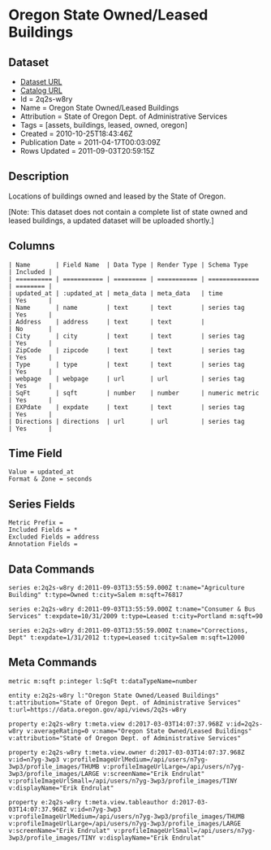 # Oregon State Owned/Leased Buildings

## Dataset

* [Dataset URL](https://data.oregon.gov/api/views/2q2s-w8ry/rows.json?accessType=DOWNLOAD)
* [Catalog URL](https://catalog.data.gov/dataset/oregon-state-owned-leased-buildings-7d155)
* Id = 2q2s-w8ry
* Name = Oregon State Owned/Leased Buildings
* Attribution = State of Oregon Dept. of Administrative Services
* Tags = [assets, buildings, leased, owned, oregon]
* Created = 2010-10-25T18:43:46Z
* Publication Date = 2011-04-17T00:03:09Z
* Rows Updated = 2011-09-03T20:59:15Z

## Description

Locations of buildings owned and leased by the State of Oregon.

[Note: This dataset does not contain a complete list of state owned and leased buildings, a updated dataset will be uploaded shortly.]

## Columns

```ls
| Name       | Field Name  | Data Type | Render Type | Schema Type    | Included | 
| ========== | =========== | ========= | =========== | ============== | ======== | 
| updated_at | :updated_at | meta_data | meta_data   | time           | Yes      | 
| Name       | name        | text      | text        | series tag     | Yes      | 
| Address    | address     | text      | text        |                | No       | 
| City       | city        | text      | text        | series tag     | Yes      | 
| ZipCode    | zipcode     | text      | text        | series tag     | Yes      | 
| Type       | type        | text      | text        | series tag     | Yes      | 
| webpage    | webpage     | url       | url         | series tag     | Yes      | 
| SqFt       | sqft        | number    | number      | numeric metric | Yes      | 
| EXPdate    | expdate     | text      | text        | series tag     | Yes      | 
| Directions | directions  | url       | url         | series tag     | Yes      | 
```

## Time Field

```ls
Value = updated_at
Format & Zone = seconds
```

## Series Fields

```ls
Metric Prefix = 
Included Fields = *
Excluded Fields = address
Annotation Fields = 
```

## Data Commands

```ls
series e:2q2s-w8ry d:2011-09-03T13:55:59.000Z t:name="Agriculture Building" t:type=Owned t:city=Salem m:sqft=76817

series e:2q2s-w8ry d:2011-09-03T13:55:59.000Z t:name="Consumer & Bus Services" t:expdate=10/31/2009 t:type=Leased t:city=Portland m:sqft=90

series e:2q2s-w8ry d:2011-09-03T13:55:59.000Z t:name="Corrections, Dept" t:expdate=1/31/2012 t:type=Leased t:city=Salem m:sqft=12000
```

## Meta Commands

```ls
metric m:sqft p:integer l:SqFt t:dataTypeName=number

entity e:2q2s-w8ry l:"Oregon State Owned/Leased Buildings" t:attribution="State of Oregon Dept. of Administrative Services" t:url=https://data.oregon.gov/api/views/2q2s-w8ry

property e:2q2s-w8ry t:meta.view d:2017-03-03T14:07:37.968Z v:id=2q2s-w8ry v:averageRating=0 v:name="Oregon State Owned/Leased Buildings" v:attribution="State of Oregon Dept. of Administrative Services"

property e:2q2s-w8ry t:meta.view.owner d:2017-03-03T14:07:37.968Z v:id=n7yg-3wp3 v:profileImageUrlMedium=/api/users/n7yg-3wp3/profile_images/THUMB v:profileImageUrlLarge=/api/users/n7yg-3wp3/profile_images/LARGE v:screenName="Erik Endrulat" v:profileImageUrlSmall=/api/users/n7yg-3wp3/profile_images/TINY v:displayName="Erik Endrulat"

property e:2q2s-w8ry t:meta.view.tableauthor d:2017-03-03T14:07:37.968Z v:id=n7yg-3wp3 v:profileImageUrlMedium=/api/users/n7yg-3wp3/profile_images/THUMB v:profileImageUrlLarge=/api/users/n7yg-3wp3/profile_images/LARGE v:screenName="Erik Endrulat" v:profileImageUrlSmall=/api/users/n7yg-3wp3/profile_images/TINY v:displayName="Erik Endrulat"
```